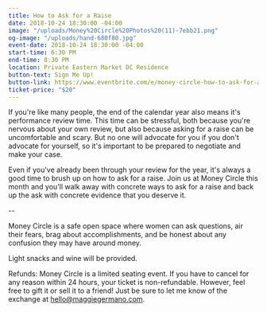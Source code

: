 ```yaml
---
title: How to Ask for a Raise
date: 2018-10-24 18:30:00 -04:00
image: "/uploads/Money%20Circle%20Photos%20(11)-7ebb21.png"
og-image: "/uploads/hand-680f80.jpg"
event-date: 2018-10-24 18:30:00 -04:00
start-time: 6:30 PM
end-time: 8:30 PM
location: Private Eastern Market DC Residence
button-text: Sign Me Up!
button-link: https://www.eventbrite.com/e/money-circle-how-to-ask-for-a-raise-tickets-49618103082
ticket-price: "$20"
---
```


If you're like many people, the end of the calendar year also means it's performance review time. This time can be stressful, both because you're nervous about your own review, but also because asking for a raise can be uncomfortable and scary. But no one will advocate for you if you don't advocate for yourself, so it's important to be prepared to negotiate and make your case.

Even if you've already been through your review for the year, it's always a good time to brush up on how to ask for a raise. Join us at Money Circle this month and you'll walk away with concrete ways to ask for a raise and back up the ask with concrete evidence that you deserve it.

--

Money Circle is a safe open space where women can ask questions, air their fears, brag about accomplishments, and be honest about any confusion they may have around money.

Light snacks and wine will be provided.

Refunds: Money Circle is a limited seating event. If you have to cancel for any reason within 24 hours, your ticket is non-refundable. However, feel free to gift it or sell it to a friend! Just be sure to let me know of the exchange at [hello@maggiegermano.com](mailto:hello@maggiegermano.com).